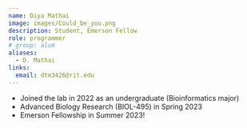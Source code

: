 ```yaml
---
name: Diya Mathai
image: images/Could_be_you.png
description: Student, Emerson Fellow
role: programmer
# group: alum
aliases:
  - D. Mathai
links:
  email: dtm3426@rit.edu
---
```


- Joined the lab in 2022 as an undergraduate (Bioinformatics major)
- Advanced Biology Research (BIOL-495) in Spring 2023
- Emerson Fellowship in Summer 2023!
